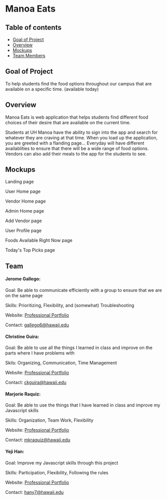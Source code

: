 # Manoa Eats 

## Table of contents

* [Goal of Project](#goalofproject)
* [Overview](#overview)
* [Mockups](#mockups)
* [Team Members](#team)


## Goal of Project

To help students find the food options throughout our campus that are available on a specific time. (available today)

## Overview

Manoa Eats is web application that helps students find different food choices of their desire that are available on the current time. 

Students at UH Manoa have the ability to sign into the app and search for whatever they are craving at that time. When you load up the application, you are greeted with a flanding page...
Everyday will have different availablities to ensure that there will be a wide range of food options. 
Vendors can also add their meals to the app for the students to see. 

## Mockups
  Landing page
  
  User Home page
  
  Vendor Home page
  
  Admin Home page
  
  Add Vendor page
  
  User Profile page
  
  Foods Available Right Now page
  
  Today's Top Picks page

## Team 

#### Jerome Gallego:
  
  Goal: Be able to communicate efficiently with a group to ensure that we are on the same page
  
  Skills: Prioritizing, Flexibility, and (somewhat) Troubleshooting
  
  Website: [Professional Portfolio](https://alohajerome.github.io/)
  
  Contact: gallego6@hawaii.edu
  
#### Christine Guira:
  
  Goal: Be able to use all the things I learned in class and improve on the parts where I have problems with
  
  Skils: Organizing, Communication, Time Management
  
  Website: [Professional Portfolio](https://ceekaye12.github.io/)
  
  Contact: ckguira@hawaii.edu
  
#### Marjorie Raquiz:
  
  Goal: Be able to use the things that I have learned in class and improve my Javascript skills
  
  Skills: Organization, Team Work, Flexibility
  
  Website: [Professional Portfolio](https://mkraquiz.github.io/)
  
  Contact: mkraquiz@hawaii.edu
 
#### Yeji Han:
  
  Goal: Improve my Javascript skills through this project
  
  Skills: Participation, Flexibility, Following the rules
  
  Website: [Professional Portfolio](https://yejihan92.github.io/)
  
  Contact: hany7@hawaii.edu
